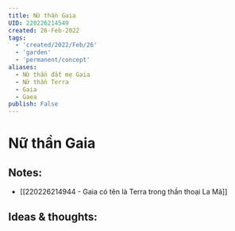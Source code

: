 ```yaml
---
title: Nữ thần Gaia
UID: 220226214549
created: 26-Feb-2022
tags:
  - 'created/2022/Feb/26'
  - 'garden'
  - 'permanent/concept'
aliases:
  - Nữ thần đất mẹ Gaia
  - Nữ thần Terra
  - Gaia
  - Gaea
publish: False
---
```

# Nữ thần Gaia

## Notes:
- [[220226214944 - Gaia có tên là Terra trong thần thoại La Mã]]

## Ideas & thoughts:


